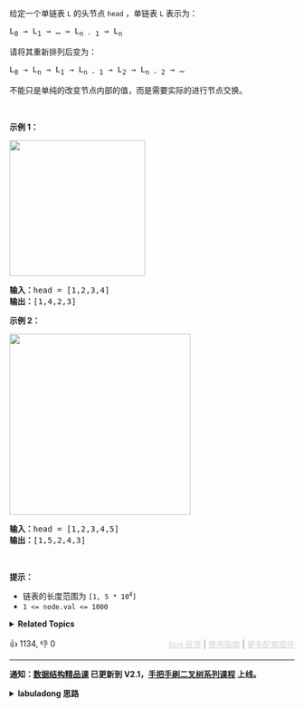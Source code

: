 <p>给定一个单链表 <code>L</code><em> </em>的头节点 <code>head</code> ，单链表 <code>L</code> 表示为：</p>

<pre>
L<sub>0</sub> → L<sub>1</sub> → … → L<sub>n - 1</sub> → L<sub>n</sub>
</pre>

<p>请将其重新排列后变为：</p>

<pre>
L<sub>0</sub> → L<sub>n</sub> → L<sub>1</sub> → L<sub>n - 1</sub> → L<sub>2</sub> → L<sub>n - 2</sub> → …</pre>

<p>不能只是单纯的改变节点内部的值，而是需要实际的进行节点交换。</p>

<p>&nbsp;</p>

<p><strong>示例 1：</strong></p>

<p><img alt="" src="https://pic.leetcode-cn.com/1626420311-PkUiGI-image.png" style="width: 240px; " /></p>

<pre>
<strong>输入：</strong>head = [1,2,3,4]
<strong>输出：</strong>[1,4,2,3]</pre>

<p><strong>示例 2：</strong></p>

<p><img alt="" src="https://pic.leetcode-cn.com/1626420320-YUiulT-image.png" style="width: 320px; " /></p>

<pre>
<strong>输入：</strong>head = [1,2,3,4,5]
<strong>输出：</strong>[1,5,2,4,3]</pre>

<p>&nbsp;</p>

<p><strong>提示：</strong></p>

<ul> 
 <li>链表的长度范围为 <code>[1, 5 * 10<sup>4</sup>]</code></li> 
 <li><code>1 &lt;= node.val &lt;= 1000</code></li> 
</ul>

<details><summary><strong>Related Topics</strong></summary>栈 | 递归 | 链表 | 双指针</details><br>

<div>👍 1134, 👎 0<span style='float: right;'><span style='color: gray;'><a href='https://github.com/labuladong/fucking-algorithm/discussions/939' target='_blank' style='color: lightgray;text-decoration: underline;'>bug 反馈</a> | <a href='https://mp.weixin.qq.com/s/NF8mmVyXVfC1ehdMOsO7Cw' target='_blank' style='color: lightgray;text-decoration: underline;'>使用指南</a> | <a href='https://labuladong.github.io/algo/images/others/%E5%85%A8%E5%AE%B6%E6%A1%B6.jpg' target='_blank' style='color: lightgray;text-decoration: underline;'>更多配套插件</a></span></span></div>

<div id="labuladong"><hr>

**通知：[数据结构精品课](https://aep.h5.xeknow.com/s/1XJHEO) 已更新到 V2.1，[手把手刷二叉树系列课程](https://aep.xet.tech/s/3YGcq3) 上线。**

<details><summary><strong>labuladong 思路</strong></summary>

<!-- vip -->
本题思路为《[数据结构精品课](https://aep.h5.xeknow.com/s/1XJHEO)》学员专属，购买**并登录课程**后即可查看。如果你已经购买课程还无法查看，请点击 [这里](https://appktavsiei5995.pc.xiaoe-tech.com/detail/i_62b43720e4b07bd2d7b1b6dd/1) 查看各个插件的解锁方法。如遇到问题，可以在 [bug 反馈页面](https://github.com/labuladong/fucking-algorithm/discussions/704) 反馈。</details>
</div>



